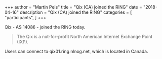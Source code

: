+++
author = "Martin Pels"
title = "Qix (CA) joined the RING"
date = "2018-04-16"
description = "Qix (CA) joined the RING"
categories = [
    "participants",
]
+++

Qix - AS 14086 - joined the RING today.

> The Qix is a not-for-profit North American Internet Exchange Point (IXP).

Users can connect to qix01.ring.nlnog.net, which is located in Canada.

